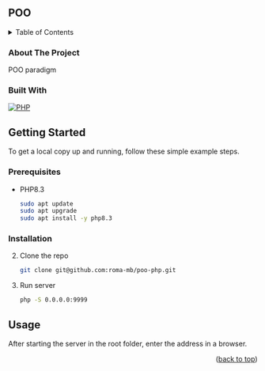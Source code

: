 ## POO

<!-- TABLE OF CONTENTS -->
<details>
  <summary>Table of Contents</summary>
  <ol>
    <li>
      <a href="#about-the-project">About The Project</a>
      <ul>
        <li><a href="#built-with">Built With</a></li>
      </ul>
    </li>
    <li>
      <a href="#getting-started">Getting Started</a>
      <ul>
        <li><a href="#prerequisites">Prerequisites</a></li>
        <li><a href="#installation">Installation</a></li>
      </ul>
    </li>
    <li><a href="#usage">Usage</a></li>
  </ol>
</details>

<!-- ABOUT THE PROJECT -->
### About The Project

POO paradigm

### Built With

[![PHP][php.net]][php-url]

[//]: # (<p align="right">&#40;<a href="#readme-top">back to top</a>&#41;</p>)

<!-- GETTING STARTED -->
## Getting Started

To get a local copy up and running, follow these simple example steps.

### Prerequisites

* PHP8.3
  ```sh
  sudo apt update
  sudo apt upgrade
  sudo apt install -y php8.3
  ```

### Installation

2. Clone the repo
   ```sh
   git clone git@github.com:roma-mb/poo-php.git
   ```
3. Run server
   ```sh
   php -S 0.0.0.0:9999
   ```

<!-- USAGE EXAMPLES -->
## Usage

After starting the server in the root folder, enter the address in a browser.

<p align="right">(<a href="#about-the-project">back to top</a>)</p>

<!-- MARKDOWN LINKS & IMAGES -->
<!-- https://www.markdownguide.org/basic-syntax/#reference-style-links -->
[php.net]: https://img.shields.io/badge/PHP%208.3-777BB4?style=for-the-badge&logo=php&logoColor=white
[php-url]: https://www.php.net/ 